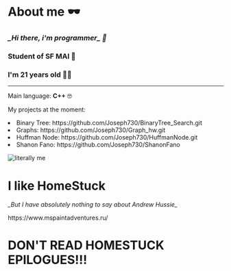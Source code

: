 # About me 🕶
<h3><i> _Hi there, i'm programmer_ 👾 </i></h3>
<h3> Student of SF MAI 🤠 </h3>
<h3> I'm 21 years old 👴🏻</h3>
<hr />
Main language: <b>С++</b> 🤓
<p>My projects at the moment:</p>
<li>Binary Tree: https://github.com/Joseph730/BinaryTree_Search.git</li>
<li>Graphs: https://github.com/Joseph730/Graph_hw.git</li>
<li>Huffman Node: https://github.com/Joseph730/HuffmanNode.git</li>
<li>Shanon Fano: https://github.com/Joseph730/ShanonFano</li>
<p></p>

<img src="https://static.wikia.nocookie.net/mspaintadventures/images/3/30/Dave_LOHACSE.gif" alt="literally me">

<h1>I like HomeStuck</h1>
<p><i> _But I have absolutely nothing to say about Andrew Hussie_ </i></p>
https://www.mspaintadventures.ru/

<h1>DON'T READ HOMESTUCK EPILOGUES!!!</h1>
